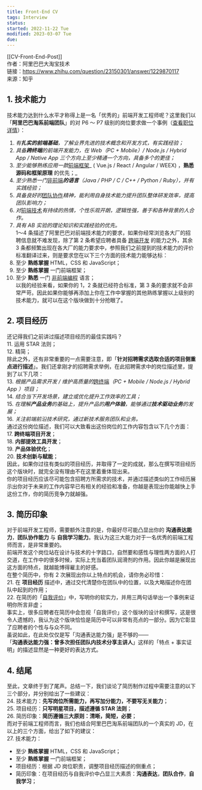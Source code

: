 ```yaml
---
title: Front-End CV
tags: Interview
status:
started: 2022-11-22 Tue
modified: 2023-03-07 Tue
due:
---
```

[[CV-Front-End-Post]]  
作者：阿里巴巴大淘宝技术  
链接：https://www.zhihu.com/question/23150301/answer/1229870117  
来源：知乎  
## 1. 技术能力
技术能力达到什么水平才称得上是一名「优秀的」前端开发工程师呢？这里我们以「**阿里巴巴淘系前端团队**」的对 P6 ～ P7 级别的岗位要求做一个事例（[查看职位详情](https://link.zhihu.com/?target=https%3A//www.lagou.com/jobs/7043435.html)）：
1. _有**扎实的前端基础**，了解业界先进的技术概念和开发方式，有实践经验；_
2. _具备**跨终端**的前端开发能力，在 Web（PC + Mobile）/ Node.js / Hybrid App / Native App 三个方向上至少精通一个方向，具备多个的更佳；_
3. _至少能够熟练应用一款_[前端框架](https://www.zhihu.com/search?q=%E5%89%8D%E7%AB%AF%E6%A1%86%E6%9E%B6&search_source=Entity&hybrid_search_source=Entity&hybrid_search_extra=%7B%22sourceType%22%3A%22answer%22%2C%22sourceId%22%3A1229870117%7D)_ ( Vue.js / React / Angular / WEEX) ，**熟悉源码和框架原理** 的优先；_
4. _至少熟悉一门_[非前端](https://www.zhihu.com/search?q=%E9%9D%9E%E5%89%8D%E7%AB%AF&search_source=Entity&hybrid_search_source=Entity&hybrid_search_extra=%7B%22sourceType%22%3A%22answer%22%2C%22sourceId%22%3A1229870117%7D)_**的语言**（Java / PHP / C / C++ / Python / Ruby），并有实践经验；_
5. _具备良好的_[团队协作](https://www.zhihu.com/search?q=%E5%9B%A2%E9%98%9F%E5%8D%8F%E4%BD%9C&search_source=Entity&hybrid_search_source=Entity&hybrid_search_extra=%7B%22sourceType%22%3A%22answer%22%2C%22sourceId%22%3A1229870117%7D)_精神，能利用自身技术能力提升团队整体研发效率，提高团队影响力；_
6. _对_[前端技术](https://www.zhihu.com/search?q=%E5%89%8D%E7%AB%AF%E6%8A%80%E6%9C%AF&search_source=Entity&hybrid_search_source=Entity&hybrid_search_extra=%7B%22sourceType%22%3A%22answer%22%2C%22sourceId%22%3A1229870117%7D)_有持续的热情，个性乐观开朗，逻辑性强，善于和各种背景的人合作。_
7. _具有 AB 实验的理论知识和实践经验的优先。_  
1～4 条描述了阿里巴巴对前端技术能力的要求，如果你经常浏览各大厂的招聘信息就不难发现，除了第 2 条希望应聘者具备 [跨端开发](https://www.zhihu.com/search?q=%E8%B7%A8%E7%AB%AF%E5%BC%80%E5%8F%91&search_source=Entity&hybrid_search_source=Entity&hybrid_search_extra=%7B%22sourceType%22%3A%22answer%22%2C%22sourceId%22%3A1229870117%7D) 的能力之外，其余 3 条都频繁出现在各大厂的能力要求中，参照我们之前提到的技术能力的评价标准翻译过来，则是要求您在以下三个方面的技术能力能够达标：
8. 至少 **熟练掌握** HTML，CSS 和 JavaScript；
9. 至少 **熟练掌握** 一门前端框架；
10. 至少 **熟悉** 一门 [非前端编程](https://www.zhihu.com/search?q=%E9%9D%9E%E5%89%8D%E7%AB%AF%E7%BC%96%E7%A8%8B&search_source=Entity&hybrid_search_source=Entity&hybrid_search_extra=%7B%22sourceType%22%3A%22answer%22%2C%22sourceId%22%3A1229870117%7D) 语言；  
以我的经验来看，如果你的 1，2 条就已经符合标准，第 3 条的要求就不会非常严苛。因此如果你能够再添加上你在工作中掌握的其他熟练掌握以上级别的技术能力，就可以在这个版块做到十分抢眼了。
## 2. 项目经历
还记得我们之前讲过描述项目经历的最佳实践吗？  
11. 运用 STAR 法则；  
12. 精简；  
除此之外，还有非常重要的一点需要注意，即「**针对招聘需求选取合适的项目侧重点进行描述**」。我们还拿刚才的招聘需求举例，在此招聘需求中的岗位描述里，提到了以下几项：  
13. _根据产品需求开发 / 维护高质量的_[跨终端](https://www.zhihu.com/search?q=%E8%B7%A8%E7%BB%88%E7%AB%AF&search_source=Entity&hybrid_search_source=Entity&hybrid_search_extra=%7B%22sourceType%22%3A%22answer%22%2C%22sourceId%22%3A1229870117%7D)_（PC + Mobile / Node.js / Hybrid App ）项目；_  
14. _结合当下开发场景，建立或优化提升工作效率的工具；_  
15. _在理解**产品业务**的基础上，提升产品的**用户体验**，能够通过**技术驱动业务**的发展；_  
16. _关注前端前沿技术研究，通过新技术服务团队和业务。_  
通过这份岗位描述，我们可以大致看出这份岗位的工作内容包含以下几个方面：  
17. **跨终端项目开发**；  
18. **内部提效工具开发**；  
19. **产品体验优化**；  
20. **技术创新与赋能**；  
因此，如果你过往有类似的项目经历，并取得了一定的成就，那么在撰写项目经历这个版块时，就完全没有理由不在这里着重体现出来。  
你的项目经历应该尽可能包含招聘方所需求的技术，并通过描述类似的工作经历展示出你对于未来的工作内容早已有相关的经验和准备，你越是表现出你能越快上手这份工作，你的简历竞争力就越强。
## 3. 简历印象
对于前端开发工程师，需要额外注意的是，你最好尽可能凸显出你的 **沟通表达能力**，**团队协作能力** 与 **自我学习能力**。我认为这三大能力对于一名优秀的前端工程师而言，是非常重要的。  
前端开发这个岗位站在设计与技术的十字路口，自然要和感性与理性两方面的人打交道，在工作中的很多时候，实际上充当着团队润滑剂的作用。因此你越是展现出这方面的特点，就越能博得雇主的好感。  
在整个简历中，你有 2 次展现出你以上特点的机会，请你务必珍惜：  
21. 在 **项目经历** 描述中，通过交代清楚你在团队中的位置，以及大略描述你在团队中起到的作用；  
22. 在简历的「[自我评价](https://www.zhihu.com/search?q=%E8%87%AA%E6%88%91%E8%AF%84%E4%BB%B7&search_source=Entity&hybrid_search_source=Entity&hybrid_search_extra=%7B%22sourceType%22%3A%22answer%22%2C%22sourceId%22%3A1229870117%7D)」中，写明你的软实力，并用三两句话举出一个事例来证明你所言非虚；  
事实上，很多应聘者在简历中会忽视「自我评价」这个版块的设计和撰写，这是很令人遗憾的，我认为这个版块恰恰是简历中可以非常有亮点的一部分。因为它彰显了应聘者的个性与与众不同。  
虽说如此，在此处仅仅是写「沟通表达能力强」是不够的——  
「**沟通表达能力强：曾多次担任团队内技术分享主讲人**」这样的「特点 + 事实证明」的描述显然是一种更好的表达方式。
## 4. 结尾
至此，文章终于到了尾声。总结一下，我们谈论了简历制作过程中需要注意的以下三个部分，并分别给出了一些建议：  
24. 技术能力：**先写岗位所需能力，再写加分能力，不要写无关能力**；  
25. 项目经历：**只写明星项目，描述遵循 STAR 法则**；  
26. 简历印象：**简历遵循三大原则：清晰，简短，必要**；  
而对于前端工程师而言，我们也结合阿里巴巴淘系前端团队的一个真实的 JD，在以上的三个方面，给出了如下的建议：  
27. 技术能力：
- 至少 **熟练掌握** HTML，CSS 和 JavaScript；
- 至少 **熟练掌握** 一门前端框架；
- 项目经历：根据 JD 岗位职责，调整项目经历描述的侧重点；
- 简历印象：在项目经历与自我评价中凸显三大素质：**沟通表达**，**团队合作**，**自我学习**；
